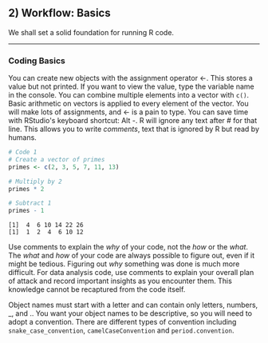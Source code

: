 ## 2) Workflow: Basics

We shall set a solid foundation for running R code.

---

### Coding Basics

You can create new objects with the assignment operator <-. This stores a value but not printed. If you want to view the value, type the variable name in the console. You can combine multiple elements into a vector with $\texttt{c()}$. Basic arithmetic on vectors is applied to every element of the vector. You will make lots of assignments, and <- is a pain to type. You can save time with RStudio's keyboard shortcut: Alt -. R will ignore any text after # for that line. This allows you to write *comments*, text that is ignored by R but read by humans. 

```r
# Code 1
# Create a vector of primes
primes <- c(2, 3, 5, 7, 11, 13)

# Multiply by 2
primes * 2

# Subtract 1
primes - 1
```

```output
[1]  4  6 10 14 22 26
[1]  1  2  4  6 10 12
```

Use comments to explain the *why* of your code, not the *how* or the *what*. The *what* and *how* of your code are always possible to figure out, even if it might be tedious. Figuring out *why* something was done is much more difficult. For data analysis code, use comments to explain your overall plan of attack and record important insights as you encounter them. This knowledge cannot be recaptured from the code itself.

Object names must start with a letter and can contain only letters, numbers, _, and .. You want your object names to be descriptive, so you will need to adopt a convention. There are different types of convention including $\texttt{snake\_case\_convention}$, $\texttt{camelCaseConvention}$ and $\texttt{period.convention}$.